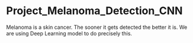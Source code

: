 # Project_Melanoma_Detection_CNN
Melanoma is a skin cancer. The sooner it gets detected the better it is. We are using Deep Learning model to do precisely this.

